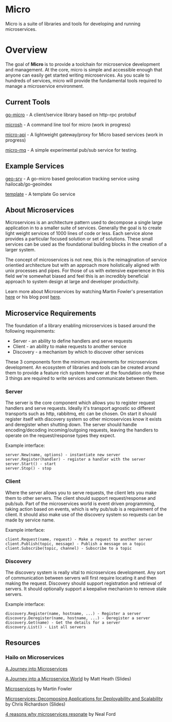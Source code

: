 # Micro

Micro is a suite of libraries and tools for developing and running microservices.

# Overview
The goal of **Micro** is to provide a toolchain for microservice development and management. At the core, micro is simple and accessible enough that anyone can easily get started writing microservices. As you scale to hundreds of services, micro will provide the fundamental tools required to manage a microservice environment.

## Current Tools
[go-micro](https://github.com/asim/go-micro) - A client/service library based on http-rpc protobuf

[microsh](https://github.com/asim/microsh) - A command line tool for micro (work in progress)

[micro-api](https://github.com/asim/micro-api) - A lightweight gateway/proxy for Micro based services (work in progress)

[micro-mq](https://github.com/asim/micro-mq) - A simple experimental pub/sub service for testing.

## Example Services
[geo-srv](https://github.com/asim/geo-srv) - A go-micro based geolocation tracking service using hailocab/go-geoindex

[template](https://github.com/asim/go-micro/tree/master/template) - A template Go service

## About Microservices
Microservices is an architecture pattern used to decompose a single large application in to a smaller suite of services. Generally the goal is to create light weight services of 1000 lines of code or less. Each service alone provides a particular focused solution or set of solutions. These small services can be used as the foundational building blocks in the creation of a larger system.

The concept of microservices is not new, this is the reimagination of service orientied architecture but with an approach more holistically aligned with unix processes and pipes. For those of us with extensive experience in this field we're somewhat biased and feel this is an incredibly beneficial approach to system design at large and developer productivity.

Learn more about Microservices by watching Martin Fowler's presentation [here](https://www.youtube.com/watch?v=wgdBVIX9ifA) or his blog post [here](http://martinfowler.com/articles/microservices.html).

## Microservice Requirements

The foundation of a library enabling microservices is based around the following requirements:

- Server - an ability to define handlers and serve requests 
- Client - an ability to make requests to another service
- Discovery - a mechanism by which to discover other services

These 3 components form the minimum requirements for microservices development. An ecosystem of libraries and tools can be created around them to provide a feature rich system however at the foundation only these 3 things are required to write services and communicate between them.

### Server

The server is the core component which allows you to register request handlers and serve requests. Ideally it's transport agnostic so different transports such as http, rabbitmq, etc can be chosen. On start it should register itself with discovery system so other microservices know it exists and deregister when shutting down. The server should handle encoding/decoding incoming/outgoing requests, leaving the handlers to operate on the request/response types they expect.

Example interface:
```
server.New(name, options) - instantiate new server
server.Register(handler) - register a handler with the server
server.Start() - start
server.Stop() - stop
```
### Client

Where the server allows you to serve requests, the client lets you make them to other servers. The client should support request/response and pub/sub. Part of the microservices world is event driven programming, taking action based on events, which is why pub/sub is a requirement of the client. It should also make use of the discovery system so requests can be made by service name. 

Example interface:
```
client.Request(name, request) - Make a request to another server
client.Publish(topic, message) - Publish a message on a topic
client.Subscribe(topic, channel) - Subscribe to a topic
```
### Discovery

The discovery system is really vital to microservices development. Any sort of communication between servers will first require locating it and then making the request. Discovery should support registration and retrieval of servers. It should optionally support a keepalive mechanism to remove stale servers.

Example interface:
```
discovery.Register(name, hostname, ...) - Register a server
discovery.Deregister(name, hostname, ...) - Deregister a server
discovery.Get(name) - Get the details for a server
discovery.List() - List all servers
```

## Resources

### Hailo on Microservices
[A Journey into Microservices](https://sudo.hailoapp.com/services/2015/03/09/journey-into-a-microservice-world-part-1/)

[A Journey into a Microservice World](https://speakerdeck.com/mattheath/a-journey-into-a-microservice-world) by Matt Heath (Slides)

[Microservices](http://martinfowler.com/articles/microservices.html) by Martin Fowler

[Microservices: Decomposing Applications for Deployability and Scalability](http://www.slideshare.net/chris.e.richardson/microservices-decomposing-applications-for-deployability-and-scalability-jax) by Chris Richardson (Slides)

[4 reasons why microservices resonate](http://radar.oreilly.com/2015/04/4-reasons-why-microservices-resonate.html) by Neal Ford
